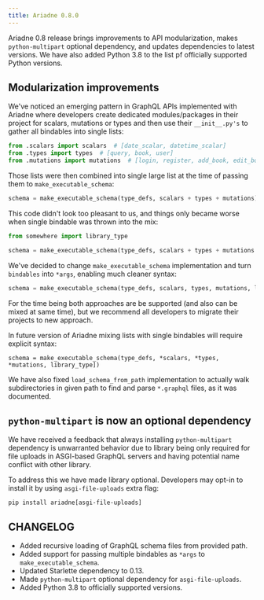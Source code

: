 ```yaml
---
title: Ariadne 0.8.0
---
```


Ariadne 0.8 release brings improvements to API modularization, makes `python-multipart` optional dependency, and updates dependencies to latest versions. We have also added Python 3.8 to the list pf officially supported Python versions.


<!--truncate-->


## Modularization improvements

We've noticed an emerging pattern in GraphQL APIs implemented with Ariadne where developers create dedicated modules/packages in their project for scalars, mutations or types and then use their `__init__.py's` to gather all bindables into single lists:

```python
from .scalars import scalars  # [date_scalar, datetime_scalar]
from .types import types  # [query, book, user]
from .mutations import mutations  # [login, register, add_book, edit_book, publish_book, delete_book]
```

Those lists were then combined into single large list at the time of passing them to `make_executable_schema`:

```python
schema = make_executable_schema(type_defs, scalars + types + mutations)
```

This code didn't look too pleasant to us, and things only became worse when single bindable was thrown into the mix:

```python
from somewhere import library_type

schema = make_executable_schema(type_defs, scalars + types + mutations + [library_type])
```

We've decided to change `make_executable_schema` implementation and turn `bindables` into `*args`, enabling much cleaner syntax:

```python
schema = make_executable_schema(type_defs, scalars, types, mutations, library_type)
```

For the time being both approaches are be supported (and also can be mixed at same time), but we recommend all developers to migrate their projects to new approach.

In future version of Ariadne mixing lists with single bindables will require explicit syntax:

```
schema = make_executable_schema(type_defs, *scalars, *types, *mutations, library_type])
```

We have also fixed `load_schema_from_path` implementation to actually walk subdirectories in given path to find and parse `*.graphql` files, as it was documented.


## `python-multipart` is now an optional dependency

We have received a feedback that always installing `python-multipart` dependency is unwarranted behavior due to library being only required for file uploads in ASGI-based GraphQL servers and having potential name conflict with other library.

To address this we have made library optional. Developers may opt-in to install it by using `asgi-file-uploads` extra flag:

```console
pip install ariadne[asgi-file-uploads]
```


## CHANGELOG

- Added recursive loading of GraphQL schema files from provided path.
- Added support for passing multiple bindables as `*args` to `make_executable_schema`.
- Updated Starlette dependency to 0.13.
- Made `python-multipart` optional dependency for `asgi-file-uploads`.
- Added Python 3.8 to officially supported versions.

